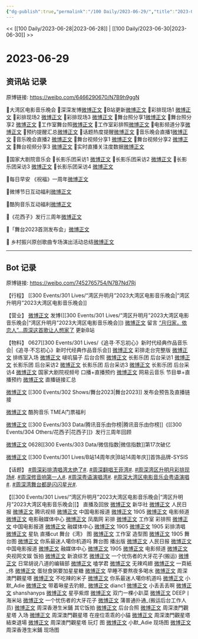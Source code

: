 ```yaml
---
{"dg-publish":true,"permalink":"/100 Daily/2023-06-29/","title":"2023-06-29","created":"2023-06-30T10:47:45.587+08:00","updated":"2023-08-25T12:51:33.307+08:00"}
---
```



<< [[100 Daily/2023-06-28\|2023-06-28]] | [[100 Daily/2023-06-30\|2023-06-30]] >>

# 2023-06-29

## 资讯站 记录

原博链接: https://weibo.com/6466290670/N7B9h9ggN

🌟大湾区电影音乐晚会
🌷深深发博[微博正文](https://m.weibo.cn/6466290670/4918098552168324)
🌷B站更新[微博正文](https://weibo.com/6466290670/4918121166799144)
🌷彩排现场1 [微博正文](https://m.weibo.cn/6466290670/4917942939030590)
🌷彩排现场2 [微博正文](https://m.weibo.cn/6466290670/4917968653516967)
🌷彩排现场3 [微博正文](https://m.weibo.cn/6466290670/4918030754908059)
🌷舞台照分享1[微博正文](https://m.weibo.cn/6466290670/4918093291718974)
🌷舞台照分享2 [微博正文](https://m.weibo.cn/6466290670/4918104159161072)
🌷工作室舞台照[微博正文](https://m.weibo.cn/6466290670/4918103542337844)
🌷工作室彩排照[微博正文](https://m.weibo.cn/6466290670/4918021405545402)
🌷电影频道分享[微博正文](https://m.weibo.cn/6466290670/4917941994522625)
🌷预约提醒汇总[微博正文](https://m.weibo.cn/6466290670/4918078187511079)
🌷话题热度提醒[微博正文](https://m.weibo.cn/6466290670/4918098282946117)
🌷音乐晚会直播1[微博正文](https://m.weibo.cn/6466290670/4918062455725314)
🌷音乐晚会直播2 [微博正文](https://m.weibo.cn/6466290670/4918073327621545)
🌷舞台视频分享1 [微博正文](https://m.weibo.cn/6466290670/4918091757128573)
🌷舞台视频分享2 [微博正文](https://m.weibo.cn/6466290670/4918097091239571)
🌷舞台视频分享3 [微博正文](https://m.weibo.cn/6466290670/4918108949319597)
🌷实时直播关注度数据[微博正文](https://m.weibo.cn/6466290670/4918093678379869)

🌟国家大剧院音乐会
🌷长影乐团采访1 [微博正文](https://m.weibo.cn/6466290670/4918005899466085)
🌷长影乐团采访2 [微博正文](https://m.weibo.cn/6466290670/4918006402781139)
🌷长影乐团采访3 [微博正文](https://m.weibo.cn/6466290670/4918007286992685)
🌷长影乐团采访4 [微博正文](https://m.weibo.cn/6466290670/4918007639577820)

🌟每日早安
《祝福》一周年[微博正文](https://m.weibo.cn/6466290670/4917879198450219)

🌟微博节日互动福利[微博正文](https://m.weibo.cn/6466290670/4917943630300301)

🌟酷狗音乐互动福利[微博正文](https://m.weibo.cn/6466290670/4917945001837746)

🌟《花西子》发行三周年[微博正文](https://m.weibo.cn/6466290670/4917944096653461)

🌟「舞台2023首测发布会」[微博正文](https://m.weibo.cn/6466290670/4917942356019837)

🌟 乡村振兴原创歌曲专场演出活动总结[微博正文](https://m.weibo.cn/6466290670/4918001859822158)

---
## Bot 记录

原博链接: https://weibo.com/7452765754/N7B7Nd7Rj

【行程】
[[300 Events/301 Lives/“湾区升明月”2023大湾区电影音乐晚会\|“湾区升明月”2023大湾区电影音乐晚会]]

【营业】
[微博正文](http://weibo.com/1736988591/N7AO03BJh) 发博([[300 Events/301 Lives/“湾区升明月”2023大湾区电影音乐晚会\|“湾区升明月”2023大湾区电影音乐晚会]])
[微博正文](http://weibo.com/2803301701/N7ALjEuQU) 留言
[“月归家，依恋人”...周深这首歌让人想家了](https://weibo.cn/sinaurl?u=https%3A%2F%2Fwww.bilibili.com%2Fvideo%2FBV1WV411g7No) 更新B站

【物料】
0627[[300 Events/301 Lives/《追寻·不忘初心》新时代经典作品音乐会\|《追寻·不忘初心》新时代经典作品音乐会]]
[微博正文](http://weibo.com/5122158435/N7vWj71Km) 彩排走台完整版
[微博正文](http://weibo.com/5122158435/N7vQjpnIj) 排练室入场
[微博正文](http://weibo.com/1003340321/N7viuhTp7) 啵叽猫子 后台合照
[微博正文](https://weibo.com/5218235855/N7y8rtEzr) 长影乐团 后台采访1
[微博正文](https://weibo.com/5218235855/N7ydb0OtY) 长影乐团 后台采访2
[微博正文](https://weibo.com/5218235855/N7yfdpxer) 长影乐团 后台采访3
[微博正文](https://weibo.com/5218235855/N7yfW3Y5j) 长影乐团 后台采访4
[微博正文](http://weibo.com/3199780861/N7z01cT4p) 国家大剧院视频号 口播+直播预约
[微博正文](http://weibo.com/1721030997/N7z01rans) 网易云音乐 节目单+直播预约
[微博正文](http://weibo.com/6466290670/N7AimvvYr) 直播链接汇总

[微博正文](http://weibo.com/7837775023/N7wDV9Ste) [[300 Events/302 Shows/舞台2023\|舞台2023]] 发布会预告及直播链接

[微博正文](https://weibo.com/1665103091/N7w4CnRXS) 酷狗音乐 TMEA门票福利

[微博正文](http://weibo.com/6733257358/N7wg9thc9) [[300 Events/303 Data/腾讯音乐由你榜\|腾讯音乐由你榜]]《[[300 Events/304 Others/花西子\|花西子]]》发行三周年回顾

[微博正文](http://weibo.com/5637413637/N7z3h17qa) 0628[[300 Events/303 Data/微信指数\|微信指数]]第17次破亿

[微博正文](http://weibo.com/3378055714/N7w3I1200) [[300 Events/301 Lives/B站14周年庆\|B站14周年庆]]首饰品牌-SYSIS

【话题】
[#周深彩排清唱湾太绝了#](https://s.weibo.com/weibo?q=%23%E5%91%A8%E6%B7%B1%E5%BD%A9%E6%8E%92%E6%B8%85%E5%94%B1%E6%B9%BE%E5%A4%AA%E7%BB%9D%E4%BA%86%23).
[#周深翻唱王菲湾#](https://s.weibo.com/weibo?q=%23%E5%91%A8%E6%B7%B1%E7%BF%BB%E5%94%B1%E7%8E%8B%E8%8F%B2%E6%B9%BE%23).
[#周深湾区升明月彩排现场#](https://s.weibo.com/weibo?q=%23%E5%91%A8%E6%B7%B1%E6%B9%BE%E5%8C%BA%E5%8D%87%E6%98%8E%E6%9C%88%E5%BD%A9%E6%8E%92%E7%8E%B0%E5%9C%BA%23).
[#周深修音响第一人#](https://s.weibo.com/weibo?q=%23%E5%91%A8%E6%B7%B1%E4%BF%AE%E9%9F%B3%E5%93%8D%E7%AC%AC%E4%B8%80%E4%BA%BA%23).
[#周深粤语演唱湾#](https://s.weibo.com/weibo?q=%23%E5%91%A8%E6%B7%B1%E7%B2%A4%E8%AF%AD%E6%BC%94%E5%94%B1%E6%B9%BE%23).
[#周深大湾区电影音乐会粤语演唱#](https://s.weibo.com/weibo?q=%23%E5%91%A8%E6%B7%B1%E5%A4%A7%E6%B9%BE%E5%8C%BA%E7%94%B5%E5%BD%B1%E9%9F%B3%E4%B9%90%E4%BC%9A%E7%B2%A4%E8%AF%AD%E6%BC%94%E5%94%B1%23).
[#周深湾舞台都是闪闪星光#](https://s.weibo.com/weibo?q=%23%E5%91%A8%E6%B7%B1%E6%B9%BE%E8%88%9E%E5%8F%B0%E9%83%BD%E6%98%AF%E9%97%AA%E9%97%AA%E6%98%9F%E5%85%89%23).

【[[300 Events/301 Lives/“湾区升明月”2023大湾区电影音乐晚会\|“湾区升明月”2023大湾区电影音乐晚会]]】
直播及回放
[微博正文](http://weibo.com/1699432410/N7zLBl2Ju) 新华社
[微博正文](http://weibo.com/2803301701/N7zMafnDj) 人民日报
[微博正文](http://weibo.com/2591595652/N7nZJn2hl) 腾讯视频
[微博正文](https://weibo.com/1261788454/N7wgZwYBq) 中国电影报道
[微博正文](https://weibo.com/1635270132/N7wfi1xJH) 1905
[微博正文](https://weibo.com/2789616391/N7wfHtoMZ) 电影频道
[微博正文](https://weibo.com/6495544869/N7wfI69jc) 电影融媒体中心
[微博正文](http://weibo.com/1900552512/N7yoqhW2o) 凤凰网
彩排
[微博正文](http://weibo.com/7478855230/N7yLxaF5k) 工作室 彩排照
[微博正文](http://weibo.com/1261788454/N7wDo4dJS) 中国电影报道
[微博正文](https://weibo.com/6495544869/N7wLWtDHw) 融媒体中心
[微博正文](https://weibo.com/1635270132/N7wPzz3yO) 1905
[微博正文](https://weibo.com/1635270132/N7xi7B6lp) 1905 彩排清唱
[微博正文](http://weibo.com/6466290670/N7z3RkAOf) 星轨 直播cut
舞台《湾》
图
[微博正文](http://weibo.com/7478855230/N7AV86XJn) 工作室 造型图
[微博正文](http://weibo.com/1635270132/N7APLpAFM) 1905 舞台图
[微博正文](http://weibo.com/7724525486/N7AXSgRHe) 你系最迷人噶你机道吗 舞台图
播出版
[微博正文](http://weibo.com/2803301701/N7ALjEuQU) 人民日报
[微博正文](http://weibo.com/1261788454/N7AHvwtpx) 中国电影报道
[微博正文](http://weibo.com/6495544869/N7ALMEele) 融媒体中心
[微博正文](http://weibo.com/1635270132/N7AKdmTJp) 1905
[微博正文](https://weibo.com/2789616391/N7AQjAzTn) 电影频道
[微博正文](http://weibo.com/7735105675/N7AHyybMB) 央视网文娱
饭拍
[微博正文](http://weibo.com/1878335471/N7Axvij58) 新浪综艺
[微博正文](http://weibo.com/6205938759/N7At5aUcW) 一个忧伤者的大牙花子(搬运)
[微博正文](http://weibo.com/5873819133/N7Au9l719) 日常胡说八道的编辑部
[微博正文](http://weibo.com/1901459883/N7AtpuLH1) 嗑学君
[微博正文](http://weibo.com/7495641082/N7AzcciS2) 无辣鸡翅
[微博正文](http://weibo.com/7633856974/N7AD4tBf8) 一頁紙_佟
[微博正文](http://weibo.com/6048634807/N7AEwhgRj) 蛋挞食粥要加星星糖
[微博正文](http://weibo.com/7534834816/N7AH7n9rQ) 早睡不要熬夜多喝水
[微博正文](http://weibo.com/7788626289/N7AB8ukAP) 周深澳門觀星塔
[微博正文](http://weibo.com/7547549854/N7ACtyvtS) 不吃辣的米子
[微博正文](http://weibo.com/7724525486/N7AFX0Gde) 你系最迷人噶你机道吗
[微博正文](http://weibo.com/7440131846/N7ASuoEnA) 小默_Adie
[微博正文](http://weibo.com/3246571812/N7AVu04KC) 带着啾星去钓鲸_
[微博正文](http://weibo.com/1857196980/N7AUqErYi) dianc1
[微博正文](http://weibo.com/1678896540/N7AOPaM0L) 小丢丢丢啊
[微博正文](http://weibo.com/7277231136/N7ALiuKyx) shanshanyps
[微博正文](http://weibo.com/7579619377/N7Az5bfvT) 星亭紫煜
[微博正文](http://weibo.com/6029699932/N7APhdWaQ) 双门一棵小趴菜
[微博正文](http://weibo.com/7742122855/N7AO7ou3m) DEEP丨海米站
[微博正文](http://weibo.com/6205938759/N7BfUFPwK) 一个忧伤者的大牙花子
[微博正文](http://weibo.com/2334913281/N7B3KExpE) 蒲普通扑通_(搬运后台工作人员)
[微博正文](https://weibo.com/7150372189/N7BvGsUAw) 周深香港生米鋪
其它饭拍
[微博正文](http://weibo.com/5122158435/N7B1VdGj8) 后台合照
[微博正文](https://weibo.com/7788626289/N7zuKaH0J) 周深澳門觀星塔 入场
[微博正文](https://weibo.com/7788626289/N7zDnhHR3) 周深澳門觀星塔 在座位乖乖的小貓
[微博正文](http://weibo.com/7788626289/N7ALFdRVn) 周深澳門觀星塔 結束退場
[微博正文](https://weibo.com/7788626289/N7B2yaGEZ) 周深澳門觀星塔 玩灯 图
[微博正文](https://weibo.com/7440131846/N7zx3uu6x) 小默_Adie 现场图
[微博正文](https://weibo.com/7150372189/N7zlh6Aqr) 周深香港生米鋪 现场图
